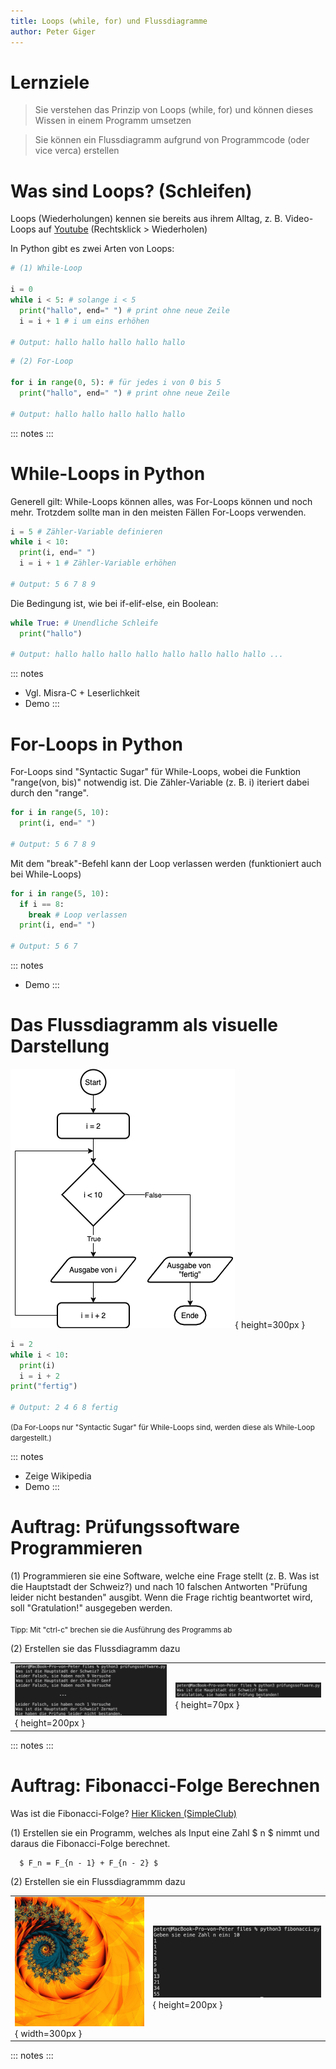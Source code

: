 ```yaml
---
title: Loops (while, for) und Flussdiagramme
author: Peter Giger
---
```


# Lernziele <i class="fas fa-bullseye"></i>

> Sie verstehen das Prinzip von Loops (while, for) und können dieses Wissen in einem Programm umsetzen

> Sie können ein Flussdiagramm aufgrund von Programmcode (oder vice verca) erstellen

# Was sind Loops? (Schleifen) <i class="fas fa-redo"></i>

Loops (Wiederholungen) kennen sie bereits aus ihrem Alltag, z. B. Video-Loops auf [Youtube](https://www.youtube.com/watch?v=kdBAdHR4n7A) (Rechtsklick > Wiederholen)

In Python gibt es zwei Arten von Loops:

```python
# (1) While-Loop

i = 0
while i < 5: # solange i < 5
  print("hallo", end=" ") # print ohne neue Zeile
  i = i + 1 # i um eins erhöhen

# Output: hallo hallo hallo hallo hallo
```

```python
# (2) For-Loop

for i in range(0, 5): # für jedes i von 0 bis 5
  print("hallo", end=" ") # print ohne neue Zeile

# Output: hallo hallo hallo hallo hallo
```

::: notes
:::


# While-Loops in Python <i class="fas fa-redo"></i>
Generell gilt: While-Loops können alles, was For-Loops können und noch mehr. Trotzdem sollte man in den meisten Fällen For-Loops verwenden.
```python
i = 5 # Zähler-Variable definieren
while i < 10:
  print(i, end=" ")
  i = i + 1 # Zähler-Variable erhöhen

# Output: 5 6 7 8 9
```

Die Bedingung ist, wie bei if-elif-else, ein Boolean:

```python
while True: # Unendliche Schleife
  print("hallo")

# Output: hallo hallo hallo hallo hallo hallo hallo hallo ...
```

::: notes
- Vgl. Misra-C + Leserlichkeit
- Demo
:::


# For-Loops in Python <i class="fas fa-redo"></i>

For-Loops sind "Syntactic Sugar" für While-Loops, wobei die Funktion "range(von, bis)" notwendig ist. Die Zähler-Variable (z. B. i) iteriert dabei durch den "range".

```python
for i in range(5, 10):
  print(i, end=" ")

# Output: 5 6 7 8 9
```

Mit dem "break"-Befehl kann der Loop verlassen werden (funktioniert auch bei While-Loops)

```python
for i in range(5, 10):
  if i == 8:
    break # Loop verlassen
  print(i, end=" ")

# Output: 5 6 7
```

::: notes
- Demo
:::

# Das Flussdiagramm als visuelle Darstellung <i class="fas fa-chart-pie"></i>

![](images/flussdiagramm_while.drawio.png){ height=300px }

```python
i = 2
while i < 10:
  print(i)
  i = i + 2
print("fertig")

# Output: 2 4 6 8 fertig
```

<small>(Da For-Loops nur "Syntactic Sugar" für While-Loops sind, werden diese als While-Loop dargestellt.)</small>

::: notes
- Zeige Wikipedia
- Demo
:::


# Auftrag: Prüfungssoftware Programmieren <i class="fas fa-shoe-prints"></i>

(1) Programmieren sie eine Software, welche eine Frage stellt (z. B. Was ist die Hauptstadt der Schweiz?) und nach 10 falschen Antworten "Prüfung leider nicht bestanden" ausgibt. Wenn die Frage richtig beantwortet wird, soll "Gratulation!" ausgegeben werden. <br><br><small>Tipp: Mit "ctrl-c" brechen sie die Ausführung des Programms ab</small>

(2) Erstellen sie das Flussdiagramm dazu


|||
| ----------------------------------- | ----------------------------------- |
| ![](images/exam_software.png){ height=200px } | ![](images/exam_software_2.png){ height=70px } |

::: notes
:::


# Auftrag: Fibonacci-Folge Berechnen <i class="fas fa-shoe-prints"></i>

Was ist die Fibonacci-Folge? [Hier Klicken (SimpleClub)](https://www.youtube.com/watch?v=fLuVeooxBqw)

(1) Erstellen sie ein Programm, welches als Input eine Zahl $ n $ nimmt und daraus die Fibonacci-Folge berechnet.
    
      $ F_n = F_{n - 1} + F_{n - 2} $

(2) Erstellen sie ein Flussdiagrammm dazu

|||
| ----------------------------------- | ----------------------------------- |
| ![](images/fibonacci_2.jpg){ width=300px } | ![](images/fibonacci.png){ height=200px } |

::: notes
:::